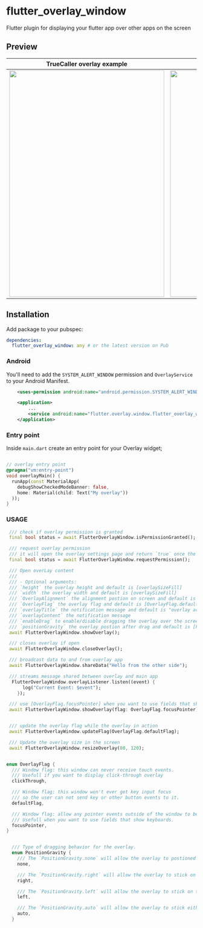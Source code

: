 # flutter_overlay_window

Flutter plugin for displaying your flutter app over other apps on the screen

## Preview

|TrueCaller overlay example|click-through overlay example|  Messanger chat-head example |
| :-:| :-: | :-: |
| <img src='https://user-images.githubusercontent.com/22800380/165636217-8957396b-dc54-4e6d-aa50-e8bfdb9383cf.gif' height='600' width='410' /> | <img src='https://user-images.githubusercontent.com/22800380/165636120-dcd9ee13-5fca-4f8a-a562-b2f53c0b5e24.gif' height='600' width='410'/> | <img src='https://user-images.githubusercontent.com/22800380/178730917-40f267bb-63a2-4ad3-ba69-f7c1285a1882.gif' height='600' width='410'/> |

## Installation

Add package to your pubspec:

```yaml
dependencies:
  flutter_overlay_window: any # or the latest version on Pub
```

### Android

You'll need to add the `SYSTEM_ALERT_WINDOW` permission and `OverlayService` to your Android Manifest.

```XML
    <uses-permission android:name="android.permission.SYSTEM_ALERT_WINDOW" />

    <application>
        ...
        <service android:name="flutter.overlay.window.flutter_overlay_window.OverlayService" android:exported="false" />
    </application>
```

### Entry point

Inside `main.dart` create an entry point for your Overlay widget;

```dart

// overlay entry point
@pragma("vm:entry-point")
void overlayMain() {
  runApp(const MaterialApp(
    debugShowCheckedModeBanner: false,
    home: Material(child: Text("My overlay"))
  ));
}

```

### USAGE

```dart
 /// check if overlay permission is granted
 final bool status = await FlutterOverlayWindow.isPermissionGranted();

 /// request overlay permission
 /// it will open the overlay settings page and return `true` once the permission granted.
 final bool status = await FlutterOverlayWindow.requestPermission();

 /// Open overLay content
 ///
 /// - Optional arguments:
 /// `height` the overlay height and default is [overlaySizeFill]
 /// `width` the overlay width and default is [overlaySizeFill]
 /// `OverlayAlignment` the alignment postion on screen and default is [OverlayAlignment.center]
 /// `OverlayFlag` the overlay flag and default is [OverlayFlag.defaultFlag]
 /// `overlayTitle` the notification message and default is "overlay activated"
 /// `overlayContent` the notification message
 /// `enableDrag` to enable/disable dragging the overlay over the screen and default is "false"
 /// `positionGravity` the overlay postion after drag and default is [PositionGravity.none]
 await FlutterOverlayWindow.showOverlay();

 /// closes overlay if open
 await FlutterOverlayWindow.closeOverlay();

 /// broadcast data to and from overlay app
 await FlutterOverlayWindow.shareData("Hello from the other side");

 /// streams message shared between overlay and main app
  FlutterOverlayWindow.overlayListener.listen((event) {
      log("Current Event: $event");
    });

 /// use [OverlayFlag.focusPointer] when you want to use fields that show keyboards
 await FlutterOverlayWindow.showOverlay(flag: OverlayFlag.focusPointer);


 /// update the overlay flag while the overlay in action
 await FlutterOverlayWindow.updateFlag(OverlayFlag.defaultFlag);

 /// Update the overlay size in the screen
 await FlutterOverlayWindow.resizeOverlay(80, 120);

```

```dart

enum OverlayFlag {
  /// Window flag: this window can never receive touch events.
  /// Usefull if you want to display click-through overlay
  clickThrough,

  /// Window flag: this window won't ever get key input focus
  /// so the user can not send key or other button events to it.
  defaultFlag,

  /// Window flag: allow any pointer events outside of the window to be sent to the windows behind it.
  /// Usefull when you want to use fields that show keyboards.
  focusPointer,
}

```

```dart

  /// Type of dragging behavior for the overlay.
  enum PositionGravity {
    /// The `PositionGravity.none` will allow the overlay to postioned anywhere on the screen.
    none,

    /// The `PositionGravity.right` will allow the overlay to stick on the right side of the screen.
    right,

    /// The `PositionGravity.left` will allow the overlay to stick on the left side of the screen.
    left,

    /// The `PositionGravity.auto` will allow the overlay to stick either on the left or right side of the screen depending on the overlay position.
    auto,
  }


```
